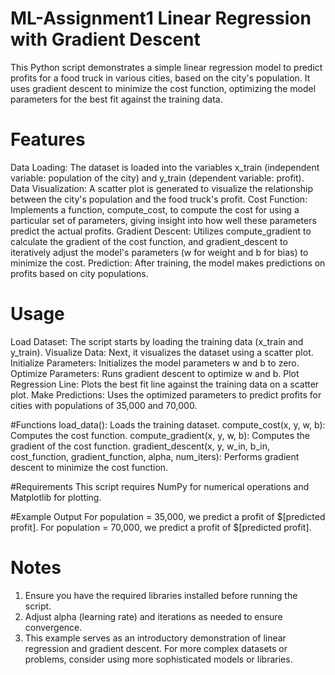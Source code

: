 # ML-Assignment1 Linear Regression with Gradient Descent
This Python script demonstrates a simple linear regression model to predict profits for a food truck in various cities, based on the city's population. It uses gradient descent to minimize the cost function, optimizing the model parameters for the best fit against the training data.

# Features
Data Loading: The dataset is loaded into the variables x_train (independent variable: population of the city) and y_train (dependent variable: profit).
Data Visualization: A scatter plot is generated to visualize the relationship between the city's population and the food truck's profit.
Cost Function: Implements a function, compute_cost, to compute the cost for using a particular set of parameters, giving insight into how well these parameters predict the actual profits.
Gradient Descent: Utilizes compute_gradient to calculate the gradient of the cost function, and gradient_descent to iteratively adjust the model's parameters (w for weight and b for bias) to minimize the cost.
Prediction: After training, the model makes predictions on profits based on city populations.

# Usage
Load Dataset: The script starts by loading the training data (x_train and y_train).
Visualize Data: Next, it visualizes the dataset using a scatter plot.
Initialize Parameters: Initializes the model parameters w and b to zero.
Optimize Parameters: Runs gradient descent to optimize w and b.
Plot Regression Line: Plots the best fit line against the training data on a scatter plot.
Make Predictions: Uses the optimized parameters to predict profits for cities with populations of 35,000 and 70,000.

#Functions
load_data(): Loads the training dataset.
compute_cost(x, y, w, b): Computes the cost function.
compute_gradient(x, y, w, b): Computes the gradient of the cost function.
gradient_descent(x, y, w_in, b_in, cost_function, gradient_function, alpha, num_iters): Performs gradient descent to minimize the cost function.

#Requirements
This script requires NumPy for numerical operations and Matplotlib for plotting.

#Example Output
For population = 35,000, we predict a profit of $[predicted profit].
For population = 70,000, we predict a profit of $[predicted profit].

# Notes
1. Ensure you have the required libraries installed before running the script.
2. Adjust alpha (learning rate) and iterations as needed to ensure convergence.
3. This example serves as an introductory demonstration of linear regression and gradient descent. For more complex datasets   or problems, consider using more sophisticated models or libraries.
